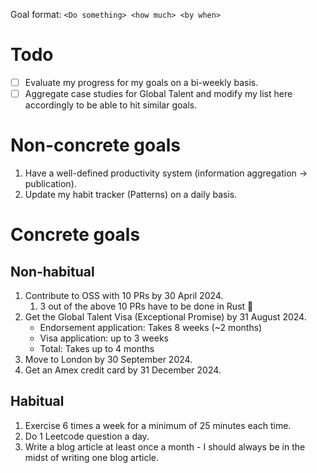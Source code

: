 Goal format:
`<Do something> <how much> <by when>`

# Todo

- [ ] Evaluate my progress for my goals on a bi-weekly basis.
- [ ] Aggregate case studies for Global Talent and modify my list here accordingly to be able to hit similar goals.

# Non-concrete goals

1. Have a well-defined productivity system (information aggregation -> publication).
2. Update my habit tracker (Patterns) on a daily basis.

# Concrete goals

## Non-habitual
1. Contribute to OSS with 10 PRs by 30 April 2024.
	1. 3 out of the above 10 PRs have to be done in Rust 🦀
2. Get the Global Talent Visa (Exceptional Promise) by 31 August 2024.
	- Endorsement application: Takes 8 weeks (~2 months)
	- Visa application: up to 3 weeks
	- Total: Takes up to 4 months
3. Move to London by 30 September 2024.
4. Get an Amex credit card by 31 December 2024.

## Habitual

1. Exercise 6 times a week for a minimum of 25 minutes each time.
2. Do 1 Leetcode question a day.
3. Write a blog article at least once a month - I should always be in the midst of writing one blog article.